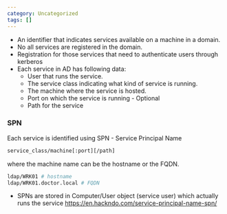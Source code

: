 ```yaml
---
category: Uncategorized
tags: []
---
```

- An identifier that indicates services available on a machine in a domain.
- No all services are registered in the domain.
- Registration for those services that need to authenticate users through kerberos
- Each service in AD has following data:
	- User that runs the service.
	- The service class indicating what kind of service is running.
	- The machine where the service is hosted.
	- Port on which the service is running - Optional
	- Path for the service

### SPN
Each service is identified using SPN - Service Principal Name
```bash
service_class/machine[:port][/path]
```
where the machine name can be the hostname or the FQDN.
```bash
ldap/WRK01 # hostname
ldap/WRK01.doctor.local # FQDN
```
- SPNs are stored in Computer/User object (service user) which actually runs the service 
https://en.hackndo.com/service-principal-name-spn/
